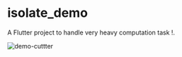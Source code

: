 # isolate_demo

A Flutter project to handle very heavy computation task !.

![demo-cuttter](https://user-images.githubusercontent.com/90181186/145558073-602df0b4-392f-4c90-b08f-df0a42de9394.gif)
